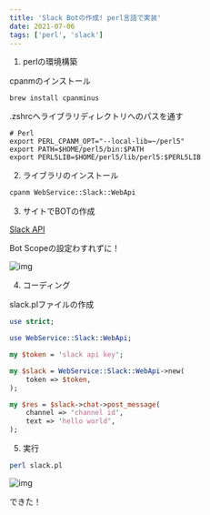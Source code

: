 ```yaml
---
title: 'Slack Botの作成! perl言語で実装'
date: 2021-07-06
tags: ['perl', 'slack']
---
```


1. perlの環境構築

cpanmのインストール

```
brew install cpanminus
```

.zshrcへライブラリディレクトリへのパスを通す

```.zshrc
# Perl
export PERL_CPANM_OPT="--local-lib=~/perl5"
export PATH=$HOME/perl5/bin:$PATH
export PERL5LIB=$HOME/perl5/lib/perl5:$PERL5LIB
```

2. ライブラリのインストール

```bash
cpanm WebService::Slack::WebApi
```

3. サイトでBOTの作成

[Slack API](https://api.slack.com)

Bot Scopeの設定わすれずに！

![img](https://i.gyazo.com/4e3b507b279b444ebda2d0d5f14b566e.png)

4. コーディング

slack.plファイルの作成

```perl
use strict;

use WebService::Slack::WebApi;

my $token = 'slack api key';

my $slack = WebService::Slack::WebApi->new(
    token => $token,
);

my $res = $slack->chat->post_message(
    channel => 'channel id',
    text => 'hello world',
);
```

5. 実行

```bash
perl slack.pl
```



![img](https://i.gyazo.com/b2875ee5f9536e211e4c4db640b4a7ac.png)

できた！
